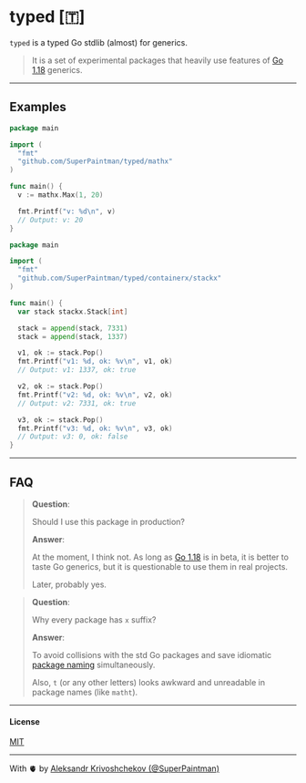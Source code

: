 # typed [🇹]

`typed` is a typed Go stdlib (almost) for generics.

> It is a set of experimental packages that heavily use features of
> [Go 1.18](https://tip.golang.org/doc/go1.18) generics.

---

## Examples

```go
package main

import (
  "fmt"
  "github.com/SuperPaintman/typed/mathx"
)

func main() {
  v := mathx.Max(1, 20)

  fmt.Printf("v: %d\n", v)
  // Output: v: 20
}
```

```go
package main

import (
  "fmt"
  "github.com/SuperPaintman/typed/containerx/stackx"
)

func main() {
  var stack stackx.Stack[int]

  stack = append(stack, 7331)
  stack = append(stack, 1337)

  v1, ok := stack.Pop()
  fmt.Printf("v1: %d, ok: %v\n", v1, ok)
  // Output: v1: 1337, ok: true

  v2, ok := stack.Pop()
  fmt.Printf("v2: %d, ok: %v\n", v2, ok)
  // Output: v2: 7331, ok: true

  v3, ok := stack.Pop()
  fmt.Printf("v3: %d, ok: %v\n", v3, ok)
  // Output: v3: 0, ok: false
}
```

---

## FAQ

> **Question**:
>
> Should I use this package in production?
>
> **Answer**:
>
> At the moment, I think not. As long as
> [Go 1.18](https://tip.golang.org/doc/go1.18) is in beta, it is better to
> taste Go generics, but it is questionable to use them in real projects.
>
> Later, probably yes.

> **Question**:
>
> Why every package has `x` suffix?
>
> **Answer**:
>
> To avoid collisions with the std Go packages and save idiomatic
> [package naming](https://go.dev/blog/package-names) simultaneously.
>
> Also, `t` (or any other letters) looks awkward and unreadable in package names
> (like `matht`).

---

#### License

[MIT](./LICENSE)

---

With 🫀 by [Aleksandr Krivoshchekov (@SuperPaintman)](https://github.com/SuperPaintman)
